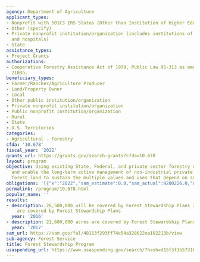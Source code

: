 ```yaml
---
agency: Department of Agriculture
applicant_types:
- Nonprofit with 501C3 IRS Status (Other than Institution of Higher Education)
- Other (specify)
- Private nonprofit institution/organization (includes institutions of higher education
  and hospitals)
- State
assistance_types:
- Project Grants
authorizations:
- Cooperative Forestry Assistance Act of 1978, Public Law 95-313 as amended; 16 U.S.C.
  2103a.
beneficiary_types:
- Farmer/Rancher/Agriculture Producer
- Land/Property Owner
- Local
- Other public institution/organization
- Private nonprofit institution/organization
- Public nonprofit institution/organization
- Rural
- State
- U.S. Territories
categories:
- Agricultural - Forestry
cfda: '10.678'
fiscal_year: '2022'
grants_url: https://grants.gov/search-grants?cfda=10.678
layout: program
objective: Using existing State, Federal, and private sector forestry experts, promote
  and enable the long-term active management of non-industrial private and other non-federal
  forest land to sustain the multiple values and uses that depend on such lands.
obligations: '[{"x":"2022","sam_estimate":0.0,"sam_actual":9200226.0,"usa_spending_actual":7871826.92},{"x":"2023","sam_estimate":0.0,"sam_actual":11312132.0,"usa_spending_actual":11226306.29},{"x":"2024","sam_estimate":11000000.0,"sam_actual":0.0,"usa_spending_actual":11926962.31}]'
permalink: /program/10.678.html
popular_name: ''
results:
- description: 26,500,000 will be covered by Forest Stewardship Plans 25,138,566 acres
    are covered by Forest Stewardship Plans
  year: '2016'
- description: 21,600,000 acres are covered by Forest Stewardship Plans
  year: '2017'
sam_url: https://sam.gov/fal/48113f293ff74e54a328622ea102213b/view
sub-agency: Forest Service
title: Forest Stewardship Program
usaspending_url: https://www.usaspending.gov/search/?hash=d15f3f3b5731b9e19428738a068ef0b7
---
```

